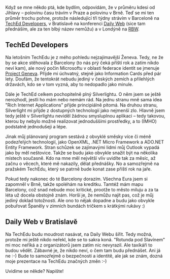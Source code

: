 <!-- dcterms:identifier = aspnetcz#212 -->
<!-- dcterms:title = Co nás čeká na TechEdu? -->
<!-- dcterms:abstract = Když se mne někdo ptá, kde bydlím, odpovídám, že v průměru kdesi od Jihlavy – polovinu času trávím v Praze a polovinu v Brně. Teď se mi ten průměr trochu pohne, protože následující tři týdny strávím v Barceloně na TechEd Developers, v Bratislavě na konferenci Daily Web (sice tam přednáším, ale za ten blbý název nemůžu) a v Londýně na RBW. -->
<!-- np9:categoryId = 6 -->
<!-- x4w:category = Akce a události -->
<!-- np9:authorId = 1 -->
<!-- np9:authorEmail = michal.valasek@altairis.cz -->
<!-- dcterms:creator = Michal Altair Valášek -->
<!-- dcterms:created = 2008-11-08T17:55:06.083+01:00 -->
<!-- dcterms:date = 2008-11-08T17:55:06.083+01:00 -->

Když se mne někdo ptá, kde bydlím, odpovídám, že v průměru kdesi od Jihlavy – polovinu času trávím v Praze a polovinu v Brně. Teď se mi ten průměr trochu pohne, protože následující tři týdny strávím v Barceloně na [TechEd Developers](http://www.microsoft.com/europe/teched-developers/default.htm), v Bratislavě na konferenci [Daily Web](https://www.dailyweb.sk/) (sice tam přednáším, ale za ten blbý název nemůžu) a v Londýně na [RBW](http://www.rbw.org.uk/).

## TechEd Developers

Na letošním TechEdu je z mého pohledu nejzajímavější Ženeva. Tedy, ne že by se akce stěhovala z Barcelony (to nás prý čeká příští rok a zatím nikdo neví kam), ale nový počin Microsoftu v oblasti federace identit se jmenuje [Project Geneva](http://www.identityblog.com/?p=1019). Přijde mi úchvatný, stejně jako Information Cards před pár lety. Doufám, že tentokrát nebudu jediný v českých zemích a přilehlých državách, kdo se v tom vyzná, aby to nedopadlo jako minule.

Dále je TechEd celkem pochopitelně plný Silverlightu. O něm jsem se ještě nerozhodl, jestli ho mám nebo nemám rád. Na jednu stranu mně sama idea "Rich Internet Applications" přijde principiálně pitomá. Na druhou stranu, Silverlight mi přijde z dostupných technologií jako nejmenší zlo. Hlavně jsem tedy ještě v Silverlightu neviděl žádnou smysluplnou aplikaci – tedy takovou, kterou by nebylo možné realizovat jednoduššími prostředky, a to (IMHO) podstatně jednodušeji a lépe.

Jinak můj plánovaný program sestává z obvyklé směsky více či méně podezřelých technologií, jako OpenXML, .NET Micro Framework a ADO.NET Entity Framework. Stran schůzek se zajímavými lidmi můj Outlook vypadá jako by měl neštovice. Takže se budu jako obvykle snažit být na několika místech současně. Kdo na mne měl největší vliv uvidíte tak za měsíc, až začnu o věcech, které mě nakazily, dělat přednášky. No a samozřejmě na pražském TechEdu, který se patrně bude konat zase příští rok na jaře.

Pokud tedy nakonec do té Barcelony dorazím. Všechna Eura jsem si zapomněl v Brně, takže spoléhám na kreditku. Tamtéž mám mapu Barcelony, což snad nebude moc kritické, prootže to město miluju a za ta léta už docela obstojně znám. Horší je, že nemůžu najít pas, což je můj jediný doklad totožnosti. Ale ono to nějak dopadne a budu jako obvykle pobuřovat Španěly v zimních bundách tričkem s krátkými rukávy :)

## Daily Web v Bratislavě

Na TechEdu budu moudrost nasávat, na Daily Webu šířit. Tedy možná, protože mi ještě nikdo neřekl, kde se to sakra koná. "Rotunda pod Slavínem" mi moc neříká a z organizátorů jsem zatím nic nevyrazil. Ale taxíkáři to budou vědět. Zábavné je, že nikdo neví, o čem tam budu přednášet. Ani já ne :-) Bude to samozřejmě o bezpečnosti a identitě, ale jak se znám, dozná moje prezentace na TechEdu značných změn :-)

Uvidíme se někde? Napište!